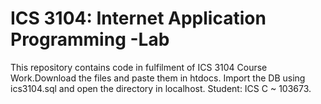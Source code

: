 # ICS 3104: Internet Application Programming -Lab
This repository contains code in fulfilment of ICS 3104 Course Work.Download the files and paste them in htdocs. Import the DB using ics3104.sql and open the directory in localhost.
Student: ICS C ~ 103673.

